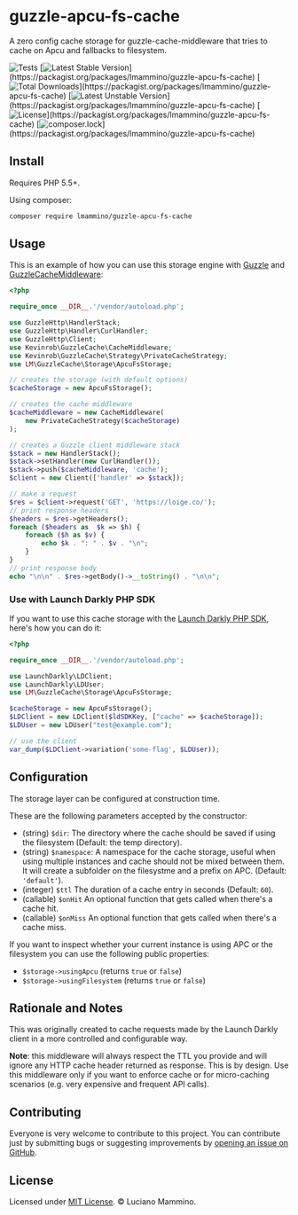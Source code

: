 # guzzle-apcu-fs-cache

A zero config cache storage for guzzle-cache-middleware that tries to cache on Apcu and fallbacks to filesystem.

![Tests](https://github.com/lmammino/guzzle-apcu-fs-cache/workflows/Tests/badge.svg)
[![Latest Stable Version](https://poser.pugx.org/lmammino/guzzle-apcu-fs-cache/v/stable?)](https://packagist.org/packages/lmammino/guzzle-apcu-fs-cache)
[![Total Downloads](https://poser.pugx.org/lmammino/guzzle-apcu-fs-cache/downloads?)](https://packagist.org/packages/lmammino/guzzle-apcu-fs-cache)
[![Latest Unstable Version](https://poser.pugx.org/lmammino/guzzle-apcu-fs-cache/v/unstable?)](https://packagist.org/packages/lmammino/guzzle-apcu-fs-cache)
[![License](https://poser.pugx.org/lmammino/guzzle-apcu-fs-cache/license?)](https://packagist.org/packages/lmammino/guzzle-apcu-fs-cache)
[![composer.lock](https://poser.pugx.org/lmammino/guzzle-apcu-fs-cache/composerlock?)](https://packagist.org/packages/lmammino/guzzle-apcu-fs-cache)


## Install

Requires PHP 5.5+.

Using composer:

```bash
composer require lmammino/guzzle-apcu-fs-cache
```


## Usage

This is an example of how you can use this storage engine with [Guzzle](https://guzzlephp.org) and [GuzzleCacheMiddleware](https://github.com/Kevinrob/guzzle-cache-middleware):

```php
<?php

require_once __DIR__.'/vendor/autoload.php';

use GuzzleHttp\HandlerStack;
use GuzzleHttp\Handler\CurlHandler;
use GuzzleHttp\Client;
use Kevinrob\GuzzleCache\CacheMiddleware;
use Kevinrob\GuzzleCache\Strategy\PrivateCacheStrategy;
use LM\GuzzleCache\Storage\ApcuFsStorage;

// creates the storage (with default options)
$cacheStorage = new ApcuFsStorage();

// creates the cache middleware
$cacheMiddleware = new CacheMiddleware(
    new PrivateCacheStrategy($cacheStorage)
);

// creates a Guzzle client middleware stack
$stack = new HandlerStack();
$stack->setHandler(new CurlHandler());
$stack->push($cacheMiddleware, 'cache');
$client = new Client(['handler' => $stack]);

// make a request
$res = $client->request('GET', 'https://loige.co/');
// print response headers
$headers = $res->getHeaders();
foreach ($headers as  $k => $h) {
    foreach ($h as $v) {
        echo $k . ": " . $v . "\n";
    }
}
// print response body
echo "\n\n" . $res->getBody()->__toString() . "\n\n";
```

### Use with Launch Darkly PHP SDK

If you want to use this cache storage with the [Launch Darkly PHP SDK](https://docs.launchdarkly.com/sdk/server-side/php), here's how you can do it:

```php
<?php

require_once __DIR__.'/vendor/autoload.php';

use LaunchDarkly\LDClient;
use LaunchDarkly\LDUser;
use LM\GuzzleCache\Storage\ApcuFsStorage;

$cacheStorage = new ApcuFsStorage();
$LDClient = new LDClient($ldSDKKey, ["cache" => $cacheStorage]);
$LDUser = new LDUser("test@example.com");

// use the client
var_dump($LDClient->variation('some-flag', $LDUser));
```


## Configuration

The storage layer can be configured at construction time.

These are the following parameters accepted by the constructor:

 - (string) `$dir`: The directory where the cache should be saved if using the filesystem (Default: the temp directory).
 - (string) `$namespace`: A namespace for the cache storage, useful when using multiple instances and cache should not be mixed between them. It will create a subfolder on the filesystme and a prefix on APC. (Default: `'default'`).
 - (integer) `$ttl` The duration of a cache entry in seconds (Default: `60`).
 - (callable) `$onHit` An optional function that gets called when there's a cache hit.
 - (callable) `$onMiss` An optional function that gets called when there's a cache miss.

If you want to inspect whether your current instance is using APC or the filesystem you can use the following public properties:

 - `$storage->usingApcu` (returns `true` or `false`)
 - `$storage->usingFilesystem` (returns `true` or `false`)


## Rationale and Notes

This was originally created to cache requests made by the Launch Darkly client in a more controlled and configurable way.

**Note**: this middleware will always respect the TTL you provide and will ignore any HTTP cache header returned as response. This is by design. Use this middleware only if you want to enforce cache or for micro-caching scenarios (e.g. very expensive and frequent API calls).


## Contributing

Everyone is very welcome to contribute to this project.
You can contribute just by submitting bugs or suggesting improvements by
[opening an issue on GitHub](https://github.com/lmammino/guzzle-apcu-fs-cache/issues).


## License

Licensed under [MIT License](LICENSE). © Luciano Mammino.

